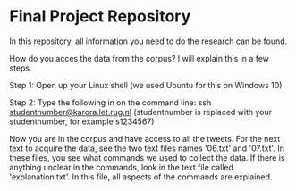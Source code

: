 # Final Project Repository
In this repository, all information you need to do the research can be found.


How do you acces the data from the corpus? I will explain this in a few steps.

Step 1: Open up your Linux shell (we used Ubuntu for this on Windows 10)

Step 2: Type the following in on the command line: ssh studentnumber@karora.let.rug.nl (studentnumber is replaced with your studentnumber, for example s1234567)

Now you are in the corpus and have access to all the tweets. For the next text to acquire the data, see the two text files
names '06.txt' and '07.txt'. In these files, you see what commands we used to collect the data. If there is anything unclear
in the commands, look in the text file called 'explanation.txt'. In this file, all aspects of the commands are explained.
